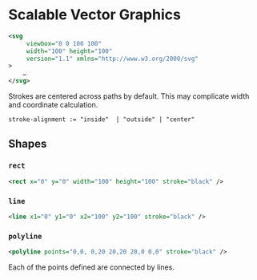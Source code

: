 # Scalable Vector Graphics

```svg
<svg 
     viewbox="0 0 100 100"
     width="100" height="100"
     version="1.1" xmlns="http://www.w3.org/2000/svg"
>
    …
</svg>
```

Strokes are centered across paths by default. This may complicate width and coordinate calculation.

`stroke-alignment := "inside"  | "outside" | "center"`

## Shapes

### `rect`

```svg
<rect x="0" y="0" width="100" height="100" stroke="black" />
```

### `line`

```svg
<line x1="0" y1="0" x2="100" y2="100" stroke="black" />
```

### `polyline`

```svg
<polyline points="0,0, 0,20 20,20 20,0 0,0" stroke="black" />
```

Each of the points defined are connected by lines.

